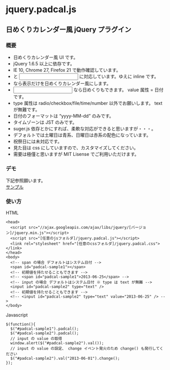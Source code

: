 jquery.padcal.js
================

## 日めくりカレンダー風 jQuery プラグイン

### 概要

* 日めくりカレンダー風 UI です。
* jQuery 1.6.5 以上に依存です。
* IE 10, Chrome 27, Firefox 21 で動作確認しています。
* <span> と <input> に対応しています。ゆえに inline です。
* <span> なら表示だけを日めくりカレンダー風にします。
* <input> なら日めくりもできます。 value 属性 = 日付です。
* type 属性は radio/checkbox/file/time/number 以外でお願いします。 text が無難です。
* 日付のフォーマットは “yyyy-MM-dd” のみです。
* タイムゾーンは JST のみです。
* suger.js 依存とかにすれば、柔軟な対応ができると思いますが・・・。
* デフォルトでは土曜日は青系、日曜日は赤系の配色になっています。
* 祝祭日には未対応です。
* 見た目は css にしていますので、カスタマイズしてください。
* 需要は極僅と思いますが MIT Lisense でご利用いただけます。

### デモ
下記参照願います。  
[サンプル](https://static-adonim312.firebaseapp.com/ "サンプル")

### 使い方
HTML  

    <head>
      <script src="//ajax.googleapis.com/ajax/libs/jquery/[バージョン]/jquery.min.js"></script>
      <script src="[任意のjsフォルダ]/jquery.padcal.js"></script>
      <link rel="stylesheet" href="[任意のcssフォルダ]/jquery.padcal.css"></link>
    </head>
    <body>
      <!-- span の場合 デフォルトはシステム日付 -->
      <span id="padcal-sample1"></span>
      <!-- 初期値を持たせることもできます -->
      <!-- <span id="padcal-sample1">2013-06-25</span> -->
      <!-- input の場合 デフォルトはシステム日付 ※ type は text が無難 -->
      <input id="padcal-sample2" type="text" />
      <!-- 初期値を持たせることもできます -->
      <!-- <input id="padcal-sample2" type="text" value="2013-06-25" /> -->
    </body>

Javascript  

    $(function(){
      $("#padcal-sample1").padcal();
      $("#padcal-sample2").padcal();
      // input の value の取得
      window.alert($("#padcal-sample2").val());
      // input の value の設定、 change イベント発火のため change() も発行してください
      $("#padcal-sample2").val("2013-06-01").change();
    });
